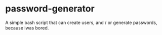 # password-generator
A simple bash script that can create users, and / or generate passwords, because iwas bored.
